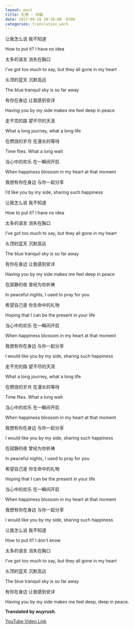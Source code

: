 ```yaml
---
layout: post
title: 礼物 - 许巍
date: 2017-09-10 20:30:00 -0700
categories: translation_work
---
```


让我怎么说 我不知道

How to put it? I have no idea

太多的语言 消失在胸口

I’ve got too much to say, but they all gone in my heart	

头顶的蓝天 沉默高远

The blue tranquil sky is so far away

有你在身边 让我感到安详

Having you by my side makes me feel deep in peace

走不完的路 望不尽的天涯

What a long journey, what a long life

在燃烧的岁月 在漫长的等待

Time flies. What a long wait

当心中的欢乐 在一瞬间开启

When happiness blossom in my heart at that moment

我想有你在身边 与你一起分享

I’d like you by my side, sharing such happiness

让我怎么说 我不知道

How to put it? I have no idea

太多的语言 消失在胸口

I’ve got too much to say, but they all gone in my heart	

头顶的蓝天 沉默高远

The blue tranquil sky is so far away

有你在身边 让我感到安详

Having you by my side makes me feel deep in peace

在寂静的夜 曾经为你祈祷

In peaceful nights, I used to pray for you

希望自己是 你生命中的礼物

Hoping that I can be the present in your life

当心中的欢乐 在一瞬间开启

When happiness blossom in my heart at that moment

我想有你在身边 与你一起分享

I would like you by my side, sharing such happiness

走不完的路 望不尽的天涯

What a long journey, what a long life

在燃烧的岁月 在漫长的等待

Time flies. What a long wait

当心中的欢乐 在一瞬间开启

When happiness blossom in my heart at that moment

我想有你在身边 与你一起分享

I would like you by my side, sharing such happiness

在寂静的夜 曾经为你祈祷

In peaceful nights, I used to pray for you

希望自己是 你生命中的礼物

Hoping that I can be the present in your life

当心中的欢乐 在一瞬间开启

When happiness blossom in my heart at that moment

我想有你在身边 与你一起分享

I would like you by my side, sharing such happiness

让我怎么说 我不知道

How to put it? I don’t know

太多的语言 消失在胸口

I’ve got too much to say, but they all gone in my heart	

头顶的蓝天 沉默高远

The blue tranquil sky is so far away

有你在身边 让我感到安详

Having you by my side makes me feel deep, deep in peace.

**Translated by *wuyrush*.**

[YouTube Video Link](https://www.youtube.com/watch?v=yLeKNC2XfvE)
